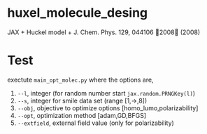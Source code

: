 # huxel_molecule_desing
JAX  + Huckel model + J. Chem. Phys. 129, 044106 􏰀2008􏰁 (2008)


# Test
exectute `main_opt_molec.py` where the options are,
1. `--l`, integer (for random number start `jax.random.PRNGKey(l)`)
2. `--s`, integer for smile data set (range [1,->,8])
3. `--obj`, objective to optimize options [homo_lumo,polarizability]
4. `--opt`, optimization method [adam,GD,BFGS]
5. `--extfield`, external field value (only for polarizability)